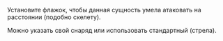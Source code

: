 Установите флажок, чтобы данная сущность умела атаковать на расстоянии (подобно скелету).

Можно указать свой снаряд или использовать стандартный (стрела).